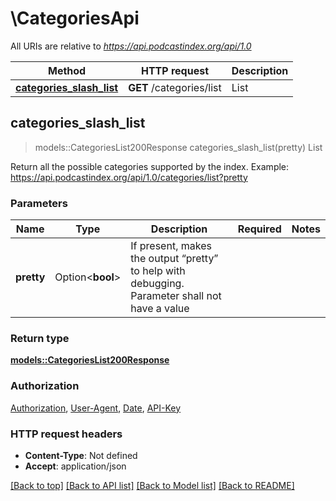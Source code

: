# \CategoriesApi

All URIs are relative to *https://api.podcastindex.org/api/1.0*

Method | HTTP request | Description
------------- | ------------- | -------------
[**categories_slash_list**](CategoriesApi.md#categories_slash_list) | **GET** /categories/list | List



## categories_slash_list

> models::CategoriesList200Response categories_slash_list(pretty)
List

Return all the possible categories supported by the index.   Example: https://api.podcastindex.org/api/1.0/categories/list?pretty 

### Parameters


Name | Type | Description  | Required | Notes
------------- | ------------- | ------------- | ------------- | -------------
**pretty** | Option<**bool**> | If present, makes the output “pretty” to help with debugging.   Parameter shall not have a value  |  |

### Return type

[**models::CategoriesList200Response**](categories_list_200_response.md)

### Authorization

[Authorization](../README.md#Authorization), [User-Agent](../README.md#User-Agent), [Date](../README.md#Date), [API-Key](../README.md#API-Key)

### HTTP request headers

- **Content-Type**: Not defined
- **Accept**: application/json

[[Back to top]](#) [[Back to API list]](../README.md#documentation-for-api-endpoints) [[Back to Model list]](../README.md#documentation-for-models) [[Back to README]](../README.md)

